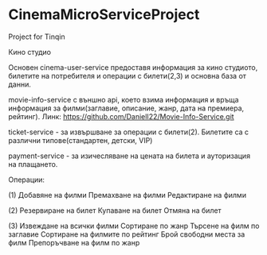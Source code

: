 # CinemaMicroServiceProject

Project for Tinqin

Кино студио

Основен cinema-user-service предоставя информация за кино студиото, билетите на потребителя и операции с билети(2,3) и основна база от данни.

movie-info-service с външно api, което взима информация и връща информация за филми(заглавие, описание, жанр, дата на
премиера, рейтинг). Линк: https://github.com/DanielI22/Movie-Info-Service.git

ticket-service - за извършване за операции с билети(2). Билетите са с различни типове(стандартен, детски, VIP)

payment-service - за изичесляване на цената на билета и ауторизация на плащането.

Операции:

(1)
Добавяне на филми Премахване на филми Редактиране на филми

(2)
Резервиране на билет Купаване на билет Отмяна на билет

(3)
Извеждане на всички филми Сортиране по жанр Търсене на филм по заглавие Сортиране на филмите по рейтинг Брой свободни
места за филм Препоръчване на филм по жанр
